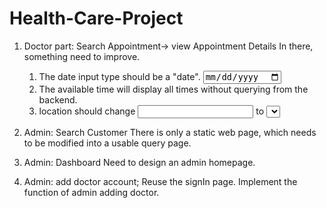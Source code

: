 # Health-Care-Project

1. Doctor part: Search Appointment-> view Appointment Details
	In there, something need to improve.
	1. The date input type should be a "date". <input type="date">
	2. The available time will display all times without querying from the backend.
	3. location should change <input> to <select>

2. Admin: Search Customer
	There is only a static web page, which needs to be modified into a usable query page.
	
3. Admin: Dashboard
	Need to design an admin homepage.
	
4. Admin: add doctor account;
	Reuse the signIn page. Implement the function of admin adding doctor.